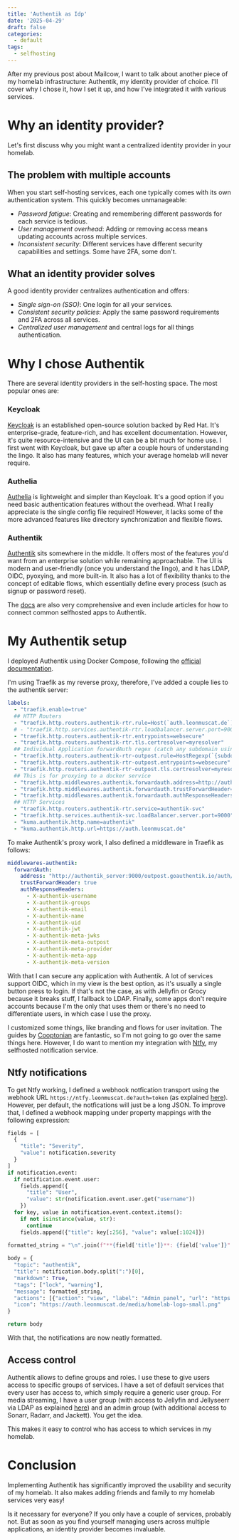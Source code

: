 ```yaml
---
title: 'Authentik as Idp'
date: '2025-04-29'
draft: false
categories:
  - default
tags:
  - selfhosting
---
```


After my previous post about Mailcow, I want to talk about another piece of my homelab infrastructure: Authentik, my identity provider of choice. I'll cover why I chose it, how I set it up, and how I've integrated it with various services.

# Why an identity provider?

Let's first discuss why you might want a centralized identity provider in your homelab.

## The problem with multiple accounts

When you start self-hosting services, each one typically comes with its own authentication system. This quickly becomes unmanageable:

- *Password fatigue*: Creating and remembering different passwords for each service is tedious.
- *User management overhead*: Adding or removing access means updating accounts across multiple services.
- *Inconsistent security*: Different services have different security capabilities and settings. Some have 2FA, some don't.

## What an identity provider solves

A good identity provider centralizes authentication and offers:

- *Single sign-on (SSO)*: One login for all your services.
- *Consistent security policies*: Apply the same password requirements and 2FA across all services.
- *Centralized user management* and central logs for all things authentication.

# Why I chose Authentik

There are several identity providers in the self-hosting space. The most popular ones are:

### Keycloak

[Keycloak](https://www.keycloak.org/) is an established open-source solution backed by Red Hat. It's enterprise-grade, feature-rich, and has excellent documentation. However, it's quite resource-intensive and the UI can be a bit much for home use. I first went with Keycloak, but gave up after a couple hours of understanding the lingo. It also has many features, which your average homelab will never require.

### Authelia

[Authelia](https://www.authelia.com/) is lightweight and simpler than Keycloak. It's a good option if you need basic authentication features without the overhead. What I really appreciate is the single config file required! However, it lacks some of the more advanced features like directory synchronization and flexible flows.

### Authentik

[Authentik](https://goauthentik.io/) sits somewhere in the middle. It offers most of the features you'd want from an enterprise solution while remaining approachable. The UI is modern and user-friendly (once you understand the lingo), and it has LDAP, OIDC, pyoxying, and more built-in. It also has a lot of flexibility thanks to the concept of editable flows, which essentially define every process (such as signup or password reset).

The [docs](https://docs.goauthentik.io/docs) are also very comprehensive and even include articles for how to connect common selfhosted apps to Authentik. 

# My Authentik setup

I deployed Authentik using Docker Compose, following the [official documentation](https://docs.goauthentik.io/docs/install-config/install/docker-compose). 

I'm using Traefik as my reverse proxy, therefore, I've added a couple lies to the authentik server:

```yaml
labels:
  - "traefik.enable=true"
  ## HTTP Routers
  - "traefik.http.routers.authentik-rtr.rule=Host(`auth.leonmuscat.de`)"
  # - "traefik.http.services.authentik-rtr.loadbalancer.server.port=9000"
  - "traefik.http.routers.authentik-rtr.entrypoints=websecure"
  - "traefik.http.routers.authentik-rtr.tls.certresolver=myresolver"
  ## Individual Application forwardAuth regex (catch any subdomain using individual application forwardAuth)  
  - "traefik.http.routers.authentik-rtr-outpost.rule=HostRegexp(`{subdomain:[a-z0-9-]+}.leonmuscat.de`) && PathPrefix(`/outpost.goauthentik.io/`)"
  - "traefik.http.routers.authentik-rtr-outpost.entrypoints=websecure"
  - "traefik.http.routers.authentik-rtr-outpost.tls.certresolver=myresolver"
  ## This is for proxying to a docker service
  - "traefik.http.middlewares.authentik.forwardauth.address=http://authentik_server:9000"
  - "traefik.http.middlewares.authentik.forwardauth.trustForwardHeader=true"
  - "traefik.http.middlewares.authentik.forwardauth.authResponseHeaders=X-authentik-username,X-authentik-groups,X-authentik-email,X-authentik-name,X-authentik-uid,X-authentik-jwt,X-authentik-meta-jwks,X-authentik-meta-outpost,X-authentik-meta-provider,X-authentik-meta-app,X-authentik-meta-version,authorization"
  ## HTTP Services
  - "traefik.http.routers.authentik-rtr.service=authentik-svc"
  - "traefik.http.services.authentik-svc.loadBalancer.server.port=9000"
  - "kuma.authentik.http.name=authentik"
  - "kuma.authentik.http.url=https://auth.leonmuscat.de"
```

To make Authentik's proxy work, I also defined a middleware in Traefik as follows:

```yaml
middlewares-authentik:
  forwardAuth:
    address: "http://authentik_server:9000/outpost.goauthentik.io/auth/traefik"
    trustForwardHeader: true
    authResponseHeaders:
      - X-authentik-username
      - X-authentik-groups
      - X-authentik-email
      - X-authentik-name
      - X-authentik-uid
      - X-authentik-jwt
      - X-authentik-meta-jwks
      - X-authentik-meta-outpost
      - X-authentik-meta-provider
      - X-authentik-meta-app
      - X-authentik-meta-version
```

With that I can secure any application with Authentik. A lot of services support OIDC, which in my view is the best option, as it's usually a single button press to login. If that's not the case, as with Jellyfin or Grocy because it breaks stuff, I fallback to LDAP. Finally, some apps don't require accounts because I'm the only that uses them or there's no need to differentiate users, in which case I use the proxy.

I customized some things, like branding and flows for user invitation. The guides by [Cooptonian](https://www.youtube.com/@cooptonian) are fantastic, so I'm not going to go over the same things here. However, I do want to mention my integration with [Ntfy](ntfy.sh), my selfhosted notification service.

## Ntfy notifications

To get Ntfy working, I defined a webhook notfication transport using the webhook URL `https://ntfy.leonmuscat.de?auth=token` (as explained [here](https://docs.ntfy.sh/publish/#access-tokens)). However, per default, the notfications will just be a long JSON. To improve that, I defined a webhook mapping under property mappings with the following expression:

```py
fields = [
  {
    "title": "Severity",
    "value": notification.severity
  }
]
if notification.event:
  if notification.event.user:
    fields.append({
      "title": "User",
      "value": str(notification.event.user.get("username"))
    })
  for key, value in notification.event.context.items():
    if not isinstance(value, str):
      continue
    fields.append({"title": key[:256], "value": value[:1024]})
    
formatted_string = "\n".join(f"**{field['title']}**: {field['value']}" for field in fields) + "\n"

body = {
  "topic": "authentik",
  "title": notification.body.split(":")[0],
  "markdown": True,
  "tags": ["lock", "warning"],
  "message": formatted_string,
  "actions": [{"action": "view", "label": "Admin panel", "url": "https://auth.leonmuscat.de"}],
  "icon": "https://auth.leonmuscat.de/media/homelab-logo-small.png"
}

return body
```

With that, the notifications are now neatly formatted.

## Access control

Authentik allows to define groups and roles. I use these to give users access to specific groups of services. I have a set of default services that every user has access to, which simply require a generic user group. For media streaming, I have a user group (with access to Jellyfin and Jellyseerr via LDAP as explained [here](https://docs.goauthentik.io/integrations/services/jellyfin/)) and an admin group (with additional access to Sonarr, Radarr, and Jackett). You get the idea. 

This makes it easy to control who has access to which services in my homelab.

# Conclusion

Implementing Authentik has significantly improved the usability and security of my homelab. It also makes adding friends and family to my homelab services very easy!

Is it necessary for everyone? If you only have a couple of services, probably not. But as soon as you find yourself managing users across multiple applications, an identity provider becomes invaluable.

